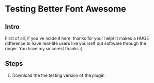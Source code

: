 # Testing Better Font Awesome #

## Intro ##
First of all, if you've made it here, thanks for your help! It makes a HUGE difference to have real-life users like yourself put software through the ringer. You have my sincerest thanks :)


## Steps ##
1. Download the the testing version of the plugin: 
